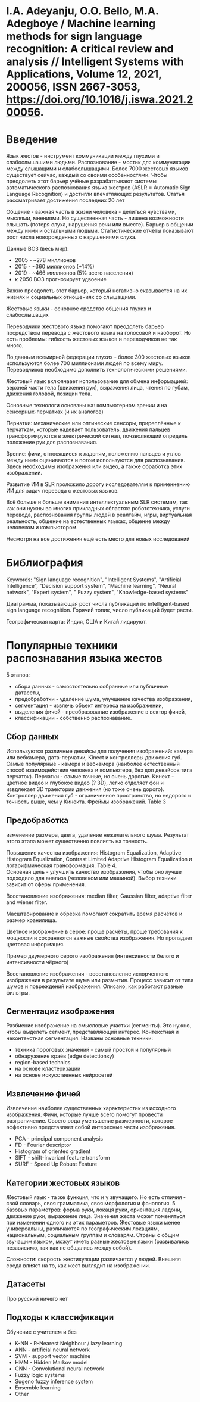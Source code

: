 # I.A. Adeyanju, O.O. Bello, M.A. Adegboye / Machine learning methods for sign language recognition: A critical review and analysis // Intelligent Systems with Applications, Volume 12, 2021, 200056, ISSN 2667-3053, https://doi.org/10.1016/j.iswa.2021.200056.

# Введение

Язык жестов - инструмент коммуникации между глухими и слабослышашими людьми. Распознование - мостик для коммуникации между слышащими и слабослышащими. Более 7000 жестовых языков существует сейчас, каждый со своими особенностями. Чтобы преодолеть этот барьер учёные разрабаттывают системы автоматического распознования языка жестров (ASLR = Automatic Sign Language Recognition) и достигли впечатляющих результатов.
Статья рассматривает достижения последних 20 лет

Общение - важная часть в жизни человека - делиться чувствами, мыслями, мнениями. Но существенная часть - лишена возможности слышать (потеря слуха, нарушения речи или вместе). Барьер в общении между ними и остальными людьми.
Статистические отчёты показывают рост числа новорожденных с нарушениями слуха.

Данные ВОЗ (весь мир):
* 2005 - ~278 миллионов
* 2015 - ~360 миллионов (+14%)
* 2019 - ~466 миллионов (5% всего населения)
* к 2050 ВОЗ прогнозирует удвоение

Важно преодолеть этот барьер, который негативно сказывается на их жизнях и социальных отношениях со слышащими.

Жестовые языки - основное средство общения глухих и слабослышащих

Переводчики жестового языка помогают преодолеть барьер посредством перевода с жестового языка на голосовой и наоборот. Но есть проблемы: гибкость жестовых языков и переводчиков не так много.

По данным всемирной федерации глухих - более 300 жестовых языков используются более 700 миллионами людей по всему миру. Переводчиков необходимо дополнить технологическими решениями.

Жестовый язык вклюячаает использование для обмена информацией: верхней части тела (движения рук), выражения лица, чтения по губам, движения головой, позиции тела.

Основные технологи основаны на: компьютерном зрении и на сенсорных-перчатках (и их аналогов)

Перчатки: механические или оптические сенсоры, приреплённые к перчаткам, которые надевает пользователь. движения пальцев трансформируются в электрический сигнал, почзволяющий определь положение рук для распознавания.

Зрение: фичи, относящиеся к ладоням, положению пальцев и углов между ними оцениваются и потом используются для распознавания. Здесь необходимы изображения или видео, а также обработка этих изображений.

Развитие ИИ в SLR проложило дорогу исследователям к применнению ИИ для задач перевода с жестовых языков.

Всё больше и больше внимания интеллектуальным SLR системам, так как они нужны во многих прикладных областях: робототехника, услуги перевода, распознования группы людей в реалтайм, игры, виртуальная реальность, общение на естественных языках, общение между человеком и компьютором.

Несмотря на все достижения ещё есть место для новых исследований



#  Библиография

Keywords: "Sign language recognition", "Intelligent Systems", "Artificial Intelligence", "Decision support system", "Machine learning", "Neural network", "Expert system", " Fuzzy system", "Knowledge-based systems"

Диаграмма, показывающая рост числа публикаций по intelligent-based sign language recognition. Горячий топик, число публикаций будет расти.

Географическая карта: Индия, США и Китай лидируют.

# Популярные техники распознавания языка жестов

5 этапов:
* сбора данных - самостоятельно собранные или публичные датасеты,
* предобработки - удаление шума, улучшение качества изображения,
* сегментация - извлечь объект интереса на изображении,
* выделения фичей - преобразование изображение в вектор фичей,
* классификации - собственно распознавание.

## Сбор данных
Используются различные девайсы для получения изображений: камера или вебкамера, дата-перчатки, Kinect  и контреллеры движения губ. Самые популярные - камера и вебкамера (наиболее естественный способ взаимодействия человека и компьютера, без доп девайсов типа перчаток). Перчатки - самые точные, но очень дорогие. Кинект - цветное видео и глубокое видео (? 3D), легко отделяет фон и извдлекает 3D траектории движения (но тоже очень дорого).
Контроллер движения губ - ограниченное пространство, но недорого и точность выше, чем у Кинекта.
Фреймы изображений. Table 3

## Предобработка
изменение размера, цвета, удаление нежелательного шума. Результат этого этапа может существенно повлиять на точность.

Повышение качества изображения: Histogram Equalization, Adaptive Histogram Equalization, Contrast Limited Adaptive Histogram Equalization и логарифмическая трансформация. Table 4.\
Основная цель - улучшить качество изображения, чтобы оно лучше подходило для анализа (человеком или машиной). Выбор техники зависит от сферы применения.

Восстановление изображения: median filter, Gaussian filter, adaptive filter and wiener filter.

Масштабирование и обрезка помогают сократить время расчётов и размер хранилища.

Цветное изображение в серое: проще расчёты, проще требования к мощности и сохраняются важные свойства изображения. Но пропадает цветовая информация.

Пример двумерного серого изображения (интенсивности белого и  интенсивности чёрного)

Восстановление изображения - восстановление испорченного изображения в результате шума или размытия. Процесс зависит от типа шумов и повреждений изображения. Описано, как работают разные фильтры.

## Сегментациz изображения
Разбиение изображение на смысловые участки (сегменты). Это нужно, чтобы выделеть сегмент, представляющий интерес. Контекстная и неконтекстная сегментация. Названы основные техники:
* техника пороговых значений - самый простой и популярный
* обнаружение краёв (edge detectionку)
* region-based technics
* на основе кластеризации
* на основе искусственных нейросетей

## Извлечение фичей
Извлечение наиболее существенных характеристик из исходного изображения. Фичи, которые лучше всего помогут провести разграничение. Своего рода уменьшение размерности, которое эффективно представляет собой интересные части изображения.
* PCA - principal component analysis
* FD - Fourier descriptor
* Histogram of oriented gradient
* SIFT - shift-invariant feature transform
* SURF - Speed Up Robust Feature

## Категории жестовых языков
Жестовый язык - та же функция, что и у звучащего. Но есть отличия - свой словарь, своя грамматика, своя морфология и фонология. 5 базовых параметров: форма руки, локаця руки, ориентация ладони, движение руки, выражение лица. Значения жеста может поменяться при изменении одного из этих параметров. Жестовые языки менее универсальны, различаются по географическим локациям, национальным, социальным группам и словарям. Страны с общим звучащим языком, можут иметь разные жестовые языки (развивались независимо, так как не общались между собой).

Сложности: скорость жестикуляции различается у людей. Внешняя среда влияет на то, как жест выглядит на изображении.

## Датасеты
Про русский ничего нет

## Подходы к классификации
Обучение с учителем и без
* K-NN - R-Nearest Neighbour / lazy learning
* ANN - artificial neural network
* SVM - support vector machine
* HMM - Hidden Markov model
* CNN - Convolutional neural network
* Fuzzy logic systems
* Sugeno fuzzy inference system
* Ensemble learning
* Other
